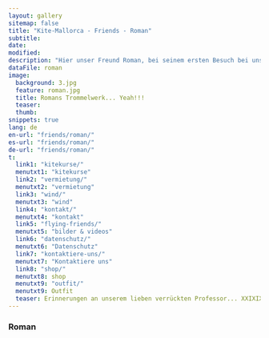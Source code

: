 ```yaml
---
layout: gallery
sitemap: false
title: "Kite-Mallorca - Friends - Roman"
subtitle: 
date: 
modified:
description: "Hier unser Freund Roman, bei seinem ersten Besuch bei uns. Wann kommst du?"
dataFile: roman
image:
  background: 3.jpg
  feature: roman.jpg
  title: Romans Trommelwerk... Yeah!!!
  teaser: 
  thumb: 
snippets: true
lang: de
en-url: "friends/roman/"
es-url: "friends/roman/"
de-url: "friends/roman/"
t:
  link1: "kitekurse/"
  menutxt1: "kitekurse"
  link2: "vermietung/"
  menutxt2: "vermietung"
  link3: "wind/"
  menutxt3: "wind"
  link4: "kontakt/"
  menutxt4: "kontakt"
  link5: "flying-friends/"
  menutxt5: "bilder & videos"
  link6: "datenschutz/"
  menutxt6: "Datenschutz"
  link7: "kontaktiere-uns/"
  menutxt7: "Kontaktiere uns"
  link8: "shop/"
  menutxt8: shop
  menutxt9: "outfit/"
  menutxt9: Outfit
  teaser: Erinnerungen an unserem lieben verrückten Professor... XXIXIX
---
```


### Roman
